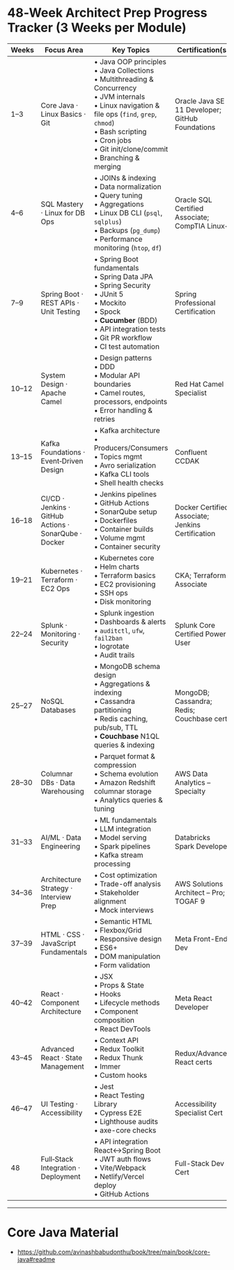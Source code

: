 # 48‑Week Architect Prep Progress Tracker (3 Weeks per Module)

| Weeks  | Focus Area | Key Topics | Certification(s) | Status |
|--------|------------|------------|------------------|--------|
| 1–3 | Core Java · Linux Basics · Git | • Java OOP principles<br>• Java Collections<br>• Multithreading & Concurrency<br>• JVM internals<br>• Linux navigation & file ops (`find`, `grep`, `chmod`)<br>• Bash scripting<br>• Cron jobs<br>• Git init/clone/commit<br>• Branching & merging | Oracle Java SE 11 Developer; GitHub Foundations | ☐ |
| 4–6 | SQL Mastery · Linux for DB Ops | • JOINs & indexing<br>• Data normalization<br>• Query tuning<br>• Aggregations<br>• Linux DB CLI (`psql`, `sqlplus`)<br>• Backups (`pg_dump`)<br>• Performance monitoring (`htop`, `df`) | Oracle SQL Certified Associate; CompTIA Linux+ | ☐ |
| 7–9 | Spring Boot · REST APIs · Unit Testing | • Spring Boot fundamentals<br>• Spring Data JPA<br>• Spring Security<br>• JUnit 5<br>• Mockito<br>• Spock<br>• **Cucumber** (BDD)<br>• API integration tests<br>• Git PR workflow<br>• CI test automation | Spring Professional Certification | ☐ |
| 10–12 | System Design · Apache Camel | • Design patterns<br>• DDD<br>• Modular API boundaries<br>• Camel routes, processors, endpoints<br>• Error handling & retries | Red Hat Camel Specialist | ☐ |
| 13–15 | Kafka Foundations · Event‑Driven Design | • Kafka architecture<br>• Producers/Consumers<br>• Topics mgmt<br>• Avro serialization<br>• Kafka CLI tools<br>• Shell health checks | Confluent CCDAK | ☐ |
| 16–18 | CI/CD · Jenkins · GitHub Actions · SonarQube · Docker | • Jenkins pipelines<br>• GitHub Actions<br>• SonarQube setup<br>• Dockerfiles<br>• Container builds<br>• Volume mgmt<br>• Container security | Docker Certified Associate; Jenkins Certification | ☐ |
| 19–21 | Kubernetes · Terraform · EC2 Ops | • Kubernetes core<br>• Helm charts<br>• Terraform basics<br>• EC2 provisioning<br>• SSH ops<br>• Disk monitoring | CKA; Terraform Associate | ☐ |
| 22–24 | Splunk · Monitoring · Security | • Splunk ingestion<br>• Dashboards & alerts<br>• `auditctl`, `ufw`, `fail2ban`<br>• logrotate<br>• Audit trails | Splunk Core Certified Power User | ☐ |
| 25–27 | NoSQL Databases | • MongoDB schema design<br>• Aggregations & indexing<br>• Cassandra partitioning<br>• Redis caching, pub/sub, TTL<br>• **Couchbase** N1QL queries & indexing | MongoDB; Cassandra; Redis; Couchbase certs | ☐ |
| 28–30 | Columnar DBs · Data Warehousing | • Parquet format & compression<br>• Schema evolution<br>• Amazon Redshift columnar storage<br>• Analytics queries & tuning | AWS Data Analytics – Specialty | ☐ |
| 31–33 | AI/ML · Data Engineering | • ML fundamentals<br>• LLM integration<br>• Model serving<br>• Spark pipelines<br>• Kafka stream processing | Databricks Spark Developer | ☐ |
| 34–36 | Architecture Strategy · Interview Prep | • Cost optimization<br>• Trade-off analysis<br>• Stakeholder alignment<br>• Mock interviews | AWS Solutions Architect – Pro; TOGAF 9 | ☐ |
| 37–39 | HTML · CSS · JavaScript Fundamentals | • Semantic HTML<br>• Flexbox/Grid<br>• Responsive design<br>• ES6+<br>• DOM manipulation<br>• Form validation | Meta Front-End Dev | ☐ |
| 40–42 | React · Component Architecture | • JSX<br>• Props & State<br>• Hooks<br>• Lifecycle methods<br>• Component composition<br>• React DevTools | Meta React Developer | ☐ |
| 43–45 | Advanced React · State Management | • Context API<br>• Redux Toolkit<br>• Redux Thunk<br>• Immer<br>• Custom hooks | Redux/Advanced React certs | ☐ |
| 46–47 | UI Testing · Accessibility | • Jest<br>• React Testing Library<br>• Cypress E2E<br>• Lighthouse audits<br>• axe-core checks | Accessibility Specialist Cert | ☐ |
| 48 | Full‑Stack Integration · Deployment | • API integration React↔Spring Boot<br>• JWT auth flows<br>• Vite/Webpack<br>• Netlify/Vercel deploy<br>• GitHub Actions | Full-Stack Dev Cert | ☐ |

------
# Core Java Material
* https://github.com/avinashbabudonthu/book/tree/main/book/core-java#readme
